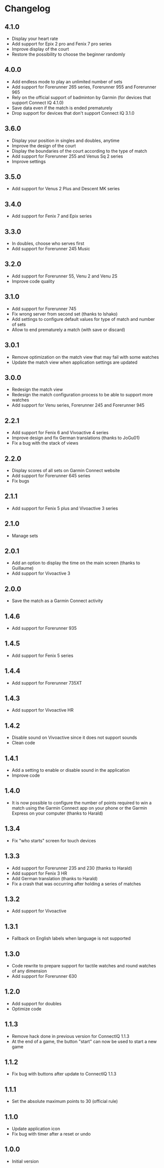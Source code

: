 # Changelog

## 4.1.0
- Display your heart rate
- Add support for Epix 2 pro and Fenix 7 pro series
- Improve display of the court
- Restore the possibility to choose the beginner randomly

## 4.0.0
- Add endless mode to play an unlimited number of sets
- Add support for Forerunner 265 series, Forerunner 955 and Forerunner 965
- Rely on the official support of badminton by Garmin (for devices that support Connect IQ 4.1.0)
- Save data even if the match is ended prematurely
- Drop support for devices that don't support Connect IQ 3.1.0

## 3.6.0
- Display your position in singles and doubles, anytime
- Improve the design of the court
- Display the boundaries of the court according to the type of match
- Add support for Forerunner 255 and Venus Sq 2 series
- Improve settings

## 3.5.0
- Add support for Venus 2 Plus and Descent MK series

## 3.4.0
- Add support for Fenix 7 and Epix series

## 3.3.0
- In doubles, choose who serves first
- Add support for Forerunner 245 Music

## 3.2.0
- Add support for Forerunner 55, Venu 2 and Venu 2S
- Improve code quality

## 3.1.0
- Add support for Forerunner 745
- Fix wrong server from second set (thanks to lshako)
- Add settings to configure default values for type of match and number of sets
- Allow to end prematurely a match (with save or discard)

## 3.0.1
- Remove optimization on the match view that may fail with some watches
- Update the match view when application settings are updated

## 3.0.0
- Redesign the match view
- Redesign the match configuration process to be able to support more watches
- Add support for Venu series, Forerunner 245 and Forerunner 945

## 2.2.1
- Add support for Fenix 6 and Vivoactive 4 series
- Improve design and fix German translations (thanks to JoGu01)
- Fix a bug with the stack of views

## 2.2.0
- Display scores of all sets on Garmin Connect website
- Add support for Forerunner 645 series
- Fix bugs

## 2.1.1
- Add support for Fenix 5 plus and Vivoactive 3 series

## 2.1.0
- Manage sets

## 2.0.1
- Add an option to display the time on the main screen (thanks to Guillaume)
- Add support for Vivoactive 3

## 2.0.0
- Save the match as a Garmin Connect activity

## 1.4.6
- Add support for Forerunner 935

## 1.4.5
- Add support for Fenix 5 series

## 1.4.4
- Add support for Forerunner 735XT

## 1.4.3
- Add support for Vivoactive HR

## 1.4.2
- Disable sound on Vivoactive since it does not support sounds
- Clean code

## 1.4.1
- Add a setting to enable or disable sound in the application
- Improve code

## 1.4.0
- It is now possible to configure the number of points required to win a match using the Garmin Connect app on your phone or the Garmin Express on your computer (thanks to Harald)

## 1.3.4
- Fix "who starts" screen for touch devices

## 1.3.3
- Add support for Forerunner 235 and 230 (thanks to Harald)
- Add support for Fenix 3 HR
- Add German translation (thanks to Harald)
- Fix a crash that was occurring after holding a series of matches

## 1.3.2
- Add support for Vivoactive

## 1.3.1
- Fallback on English labels when language is not supported

## 1.3.0
- Code rewrite to prepare support for tactile watches and round watches of any dimension
- Add support for Forerunner 630

## 1.2.0
- Add support for doubles
- Optimize code

## 1.1.3
- Remove hack done in previous version for ConnectIQ 1.1.3
- At the end of a game, the button "start" can now be used to start a new game

## 1.1.2
- Fix bug with buttons after update to ConnectIQ 1.1.3

## 1.1.1
- Set the absolute maximum points to 30 (official rule)

## 1.1.0
- Update application icon
- Fix bug with timer after a reset or undo

## 1.0.0
- Initial version
